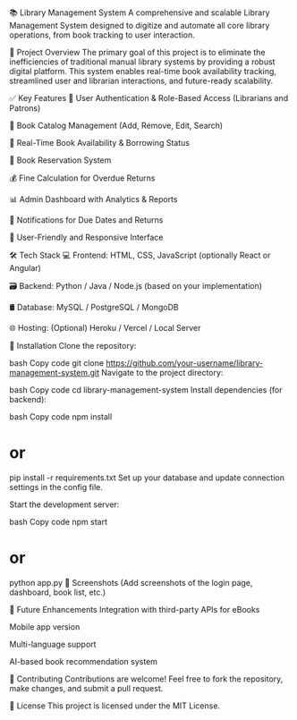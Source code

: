 📚 Library Management System
A comprehensive and scalable Library Management System designed to digitize and automate all core library operations, from book tracking to user interaction.

🚀 Project Overview
The primary goal of this project is to eliminate the inefficiencies of traditional manual library systems by providing a robust digital platform. This system enables real-time book availability tracking, streamlined user and librarian interactions, and future-ready scalability.

✅ Key Features
🔐 User Authentication & Role-Based Access (Librarians and Patrons)

📘 Book Catalog Management (Add, Remove, Edit, Search)

🔄 Real-Time Book Availability & Borrowing Status

📅 Book Reservation System

💰 Fine Calculation for Overdue Returns

📊 Admin Dashboard with Analytics & Reports

🔔 Notifications for Due Dates and Returns

📱 User-Friendly and Responsive Interface

🛠️ Tech Stack
💻 Frontend: HTML, CSS, JavaScript (optionally React or Angular)

🗃️ Backend: Python / Java / Node.js (based on your implementation)

🛢️ Database: MySQL / PostgreSQL / MongoDB

🌐 Hosting: (Optional) Heroku / Vercel / Local Server

🧩 Installation
Clone the repository:

bash
Copy code
git clone https://github.com/your-username/library-management-system.git
Navigate to the project directory:

bash
Copy code
cd library-management-system
Install dependencies (for backend):

bash
Copy code
npm install
# or
pip install -r requirements.txt
Set up your database and update connection settings in the config file.

Start the development server:

bash
Copy code
npm start
# or
python app.py
📸 Screenshots
(Add screenshots of the login page, dashboard, book list, etc.)

🧠 Future Enhancements
Integration with third-party APIs for eBooks

Mobile app version

Multi-language support

AI-based book recommendation system

🤝 Contributing
Contributions are welcome! Feel free to fork the repository, make changes, and submit a pull request.

📄 License
This project is licensed under the MIT License.
